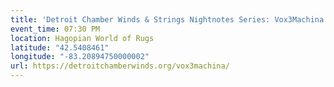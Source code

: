 ```yaml
---
title: 'Detroit Chamber Winds & Strings Nightnotes Series: Vox3Machina'
event_time: 07:30 PM
location: Hagopian World of Rugs
latitude: "42.5408461"
longitude: "-83.20894750000002"
url: https://detroitchamberwinds.org/vox3machina/
---
```

